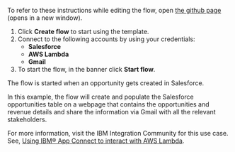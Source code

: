 To refer to these instructions while editing the flow, open [the github page](https://github.com/ot4i/app-connect-templates/tree/main/resources/markdown//Invoke%20a%20function%20from%20AWS%20Lambda%20whenever%20an%20opportunity%20gets%20created%20in%20Salesforce_instructions.md) (opens in a new window).

1. Click **Create flow** to start using the template.
2. Connect to the following accounts by using your credentials:
   - **Salesforce**
   - **AWS Lambda** 
   - **Gmail**
3. To start the flow, in the banner click **Start flow**.

The flow is started when an opportunity gets created in Salesforce.

In this example, the flow will create and populate the Salesforce opportunities table on a webpage that contains the opportunities and revenue details and share the information via Gmail with all the relevant stakeholders.

For more information, visit the IBM Integration Community for this use case. See, [Using IBM® App Connect to interact with AWS Lambda](https://community.ibm.com/community/user/integration/blogs/shamini-arumugam1/2022/10/07/using-ibm-app-connect-to-interact-with-aws-lambda).
